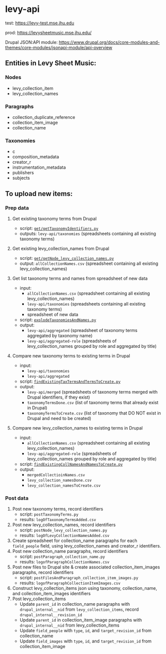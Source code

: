 # levy-api

test: https://levy-test.mse.jhu.edu

prod: https://levysheetmusic.mse.jhu.edu/


Drupal JSON:API module: https://www.drupal.org/docs/core-modules-and-themes/core-modules/jsonapi-module/api-overview

## Entities in Levy Sheet Music:

### Nodes
- levy_collection_item
- levy_collection_names

### Paragraphs
 - collection_duplicate_reference
 - collection_item_image
 - collection_name

### Taxonomies
 - c
 - composition_metadata
 - creator_r
 - instrumentation_metadata
 - publishers
 - subjects

## To upload new items:

### Prep data
1. Get existing taxonomy terms from Drupal
    - script: [`get/getTaxonomyIdentifiers.py`](https://github.com/mjanowiecki/levy-api/blob/main/get/getTaxonomiesIdentifiers.py)
    - outputs: `levy-api/taxonomies` (spreadsheets containing all existing taxonomy terms)
2. Get existing levy_collection_names from Drupal
    - script: [`get/getNode_levy_collection_names.py`](https://github.com/mjanowiecki/levy-api/blob/main/get/getNode_levy_collection_names.py)
    - output: `allCollectionNames.csv` (spreadsheet containing all existing levy_collection_names)
3. Get list taxonomy terms and names from spreadsheet of new data
    - input:
        - `allCollectionNames.csv` (spreadsheet containing all existing levy_collection_names)
        - `levy-api/taxonomies` (spreadsheets containing all existing taxonomy terms)
        - spreadsheet of new data
    - script: [`explodeTaxonomiesAndNames.py`](https://github.com/mjanowiecki/levy-api/blob/main/explodeTaxonomiesAndNames.py)
    - output:
        - `levy-api/aggregated` (spreadsheet of taxonomy terms aggregated by taxonomy name)
        - `levy-api/aggregated-role` (spreadsheets of levy_collection_names grouped by role and aggregated by title)
4. Compare new taxonomy terms to existing terms in Drupal
    - input:
        - `levy-api/taxonomies`
        - `levy-api/aggregated`
    - script: [`findExistingTaxTermsAndTermsToCreate.py`](https://github.com/mjanowiecki/levy-api/blob/main/findExistingTaxTermsAndTermsToCreate.py)
    - output:
        - `levy-api/merged` (spreadsheets of taxonomy terms merged with Drupal identifiers, if they exist)
        - `taxonomyTermsDone.csv` (list of taxonomy terms that already exist in Drupal)
        - `taxonomyTermsToCreate.csv` (list of taxonomy that DO NOT exist in Drupal and need to be created)

5. Compare new levy_collection_names to existing terms in Drupal
    - input:
        - `allCollectionNames.csv` (spreadsheet containing all existing levy_collection_names)
        - `levy-api/aggregated-role` (spreadsheets of levy_collection_names grouped by role and aggregated by title)
    - script: [`findExistingCollNamesAndNamesToCreate.py`](https://github.com/mjanowiecki/levy-api/blob/main/findExistingCollNamesAndNamesToCreate.py)
    - output:
        - `mergedCollectioinNames.csv`
        - `levy_collection_namesDone.csv`
        - `levy_collection_namesToCreate.csv`

### Post data
1. Post new taxonomy terms, record identifiers
    - script: `postTaxonomyTerms.py`
    - results: `logOfTaxonomyTermsAdded.csv`
2. Post new levy_collection_names, record identifiers
    - script: `postNode_levy_collection_names.py`
    - results: `logOfLevyCollectionNamesAdded.csv`
3. Create spreadsheet for collection_name paragraphs for each `field_people` field, using levy_collection_names and creator_r identifiers.
4. Post new collection_name paragraphs, record identifiers
    - script: `postParagraph_collection_name.py`
    - results: `logofParagraphCollectionNames.csv`
5. Post new files to Drupal site & create associated collection_item_images paragraphs, record identifiers
    - script: `postFilesAndParagraph_collection_item_images.py`
    - results: `logofParagraphCollectionItemImages.csv`
6. Construct levy_collection_items json using taxonomy, collection_name, and collection_item_images identifiers
7. Post levy_collection_items
    - Update `parent_id` in collection_name paragraphs with `drupal_internal__nid` from `levy_collection_items`, record `drupal_internal__revision_id`
    - Update `parent_id` in collection_item_image paragraphs with `drupal_internal__nid` from levy_collection_items
    - Update `field_people` with `type`, `id`, and `target_revision_id` from collection_name
    - Update `field_images` with `type`, `id`, and `target_revision_id` from collection_item_image
